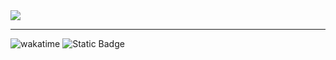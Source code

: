 <img src="https://i.imgur.com/FmUB2GH.png"/>

---

![wakatime](https://wakatime.com/badge/github/eliamd/42_pipex.svg)
![Static Badge](https://img.shields.io/badge/%E2%9C%85%20Succes%2C%20100%2F100%20-%201?style=flat&label=42%20Grade)
